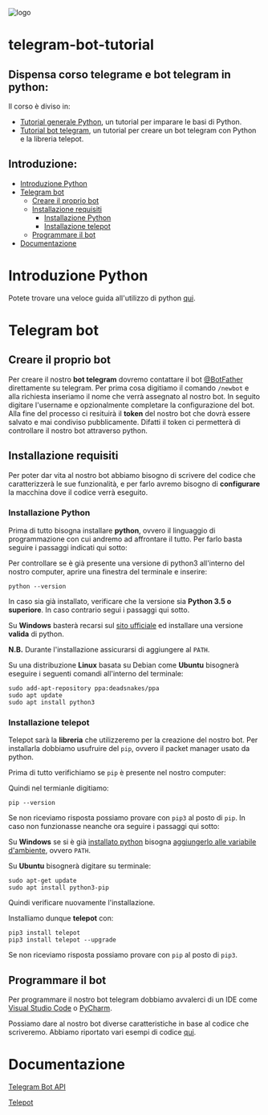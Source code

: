 <img src="https://www.itiszuccante.edu.it/sites/default/files/logozuccante.jpg" alt="logo"></img>

# telegram-bot-tutorial

## Dispensa corso telegrame e bot telegram in python:
Il corso è diviso in:
- [Tutorial generale Python](./Tutorial_Python/README.md), un tutorial per imparare le basi di Python.
- [Tutorial bot telegram](./Tutorial_BotTelegram/README.md), un tutorial per creare un bot telegram con Python e la libreria telepot.


## Introduzione:
- [Introduzione Python](#Introduzione-Python)
- [Telegram bot](#Telegram-bot)
    - [Creare il proprio bot](#Creare-il-proprio-bot)
    - [Installazione requisiti](#Installazione-requisiti)
        - [Installazione Python](#Installazione-Python)
        - [Installazione telepot](#Installazione-telepot)
    - [Programmare il bot](#Programmare-il-bot)
- [Documentazione](#Documentazione)

# Introduzione Python

Potete trovare una veloce guida all'utilizzo di python [qui](Tutorial_Python/README.md).

# Telegram bot

## Creare il proprio bot

Per creare il nostro **bot telegram** dovremo contattare il bot [@BotFather](https://telegram.me/BotFather) direttamente su telegram.
Per prima cosa digitiamo il comando `/newbot` e alla richiesta inseriamo il nome che verrà assegnato al nostro bot.
In seguito digitare l'username e opzionalmente completare la configurazione del bot. Alla fine del processo ci resituirà il **token** del nostro bot che dovrà essere salvato e mai condiviso pubblicamente. Difatti il token ci permetterà di controllare il nostro bot attraverso python.

## Installazione requisiti

Per poter dar vita al nostro bot abbiamo bisogno di scrivere del codice che caratterizzerà le sue funzionalità, e per farlo
avremo bisogno di **configurare** la macchina dove il codice verrà eseguito.

### Installazione Python

Prima di tutto bisogna installare **python**, ovvero il linguaggio di programmazione con cui andremo ad affrontare il tutto.
Per farlo basta seguire i passaggi indicati qui sotto:

Per controllare se è già presente una versione di python3 all'interno del nostro computer, aprire una finestra del terminale e inserire:
```
python --version
```
In caso sia già installato, verificare che la versione sia **Python 3.5 o superiore**. In caso contrario segui i passaggi qui sotto.

Su **Windows** basterà recarsi sul [sito ufficiale](https://www.python.org/ftp/python/3.10.0/python-3.10.0-amd64.exe) ed installare una versione **valida** di python.

**N.B.** Durante l'installazione assicurarsi di aggiungere al `PATH`.

Su una distribuzione **Linux** basata su Debian come **Ubuntu** bisognerà eseguire i seguenti comandi all'interno del terminale:
```
sudo add-apt-repository ppa:deadsnakes/ppa
sudo apt update
sudo apt install python3
```

### Installazione telepot

Telepot sarà la **libreria** che utilizzeremo per la creazione del nostro bot.
Per installarla dobbiamo usufruire del `pip`, ovvero il packet manager usato da python.

Prima di tutto verifichiamo se `pip` è presente nel nostro computer:

Quindi nel termianle digitiamo:
```
pip --version
```
Se non riceviamo risposta possiamo provare con `pip3` al posto di `pip`.
In caso non funzionasse neanche ora seguire i passaggi qui sotto:

Su **Windows** se si è già [installato python](#Installare-Python) bisogna [aggiungerlo alle variabile d'ambiente](https://www.tecnobabele.com/come-aggiungere-python-alla-variabile-path-di-windows/2020-10-14/), ovvero `PATH`.

Su **Ubuntu** bisognerà digitare su terminale:
```
sudo apt-get update
sudo apt install python3-pip
```

Quindi verificare nuovamente l'installazione.

Installiamo dunque **telepot** con:
```
pip3 install telepot
pip3 install telepot --upgrade
```
Se non riceviamo risposta possiamo provare con `pip` al posto di `pip3`.

## Programmare il bot

Per programmare il nostro bot telegram dobbiamo avvalerci di un IDE come [Visual Studio Code](https://code.visualstudio.com/download) o [PyCharm](https://www.jetbrains.com/pycharm/download/#section=linux).

Possiamo dare al nostro bot diverse caratteristiche in base al codice che scriveremo. Abbiamo riportato vari esempi di codice [qui](/Tutorial_BotTelegram/).

# Documentazione

[Telegram Bot API](https://core.telegram.org/api)

[Telepot](https://telepot.readthedocs.io/en/latest/reference.html)

